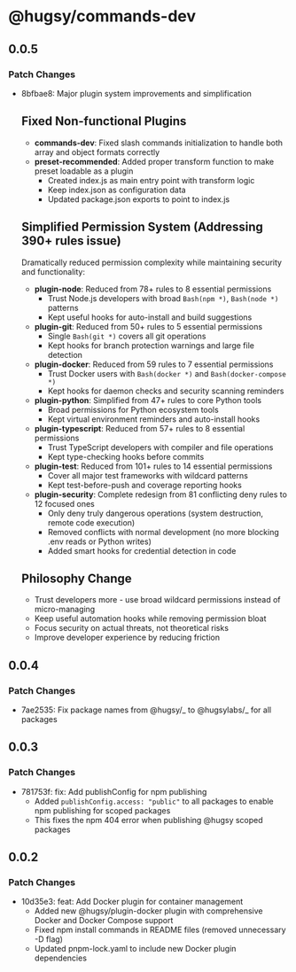 # @hugsy/commands-dev

## 0.0.5

### Patch Changes

- 8bfbae8: Major plugin system improvements and simplification

  ## Fixed Non-functional Plugins
  - **commands-dev**: Fixed slash commands initialization to handle both array and object formats correctly
  - **preset-recommended**: Added proper transform function to make preset loadable as a plugin
    - Created index.js as main entry point with transform logic
    - Keep index.json as configuration data
    - Updated package.json exports to point to index.js

  ## Simplified Permission System (Addressing 390+ rules issue)

  Dramatically reduced permission complexity while maintaining security and functionality:
  - **plugin-node**: Reduced from 78+ rules to 8 essential permissions
    - Trust Node.js developers with broad `Bash(npm *)`, `Bash(node *)` patterns
    - Kept useful hooks for auto-install and build suggestions
  - **plugin-git**: Reduced from 50+ rules to 5 essential permissions
    - Single `Bash(git *)` covers all git operations
    - Kept hooks for branch protection warnings and large file detection
  - **plugin-docker**: Reduced from 59 rules to 7 essential permissions
    - Trust Docker users with `Bash(docker *)` and `Bash(docker-compose *)`
    - Kept hooks for daemon checks and security scanning reminders
  - **plugin-python**: Simplified from 47+ rules to core Python tools
    - Broad permissions for Python ecosystem tools
    - Kept virtual environment reminders and auto-install hooks
  - **plugin-typescript**: Reduced from 57+ rules to 8 essential permissions
    - Trust TypeScript developers with compiler and file operations
    - Kept type-checking hooks before commits
  - **plugin-test**: Reduced from 101+ rules to 14 essential permissions
    - Cover all major test frameworks with wildcard patterns
    - Kept test-before-push and coverage reporting hooks
  - **plugin-security**: Complete redesign from 81 conflicting deny rules to 12 focused ones
    - Only deny truly dangerous operations (system destruction, remote code execution)
    - Removed conflicts with normal development (no more blocking .env reads or Python writes)
    - Added smart hooks for credential detection in code

  ## Philosophy Change
  - Trust developers more - use broad wildcard permissions instead of micro-managing
  - Keep useful automation hooks while removing permission bloat
  - Focus security on actual threats, not theoretical risks
  - Improve developer experience by reducing friction

## 0.0.4

### Patch Changes

- 7ae2535: Fix package names from @hugsy/_ to @hugsylabs/_ for all packages

## 0.0.3

### Patch Changes

- 781753f: fix: Add publishConfig for npm publishing
  - Added `publishConfig.access: "public"` to all packages to enable npm publishing for scoped packages
  - This fixes the npm 404 error when publishing @hugsy scoped packages

## 0.0.2

### Patch Changes

- 10d35e3: feat: Add Docker plugin for container management
  - Added new @hugsy/plugin-docker plugin with comprehensive Docker and Docker Compose support
  - Fixed npm install commands in README files (removed unnecessary -D flag)
  - Updated pnpm-lock.yaml to include new Docker plugin dependencies
